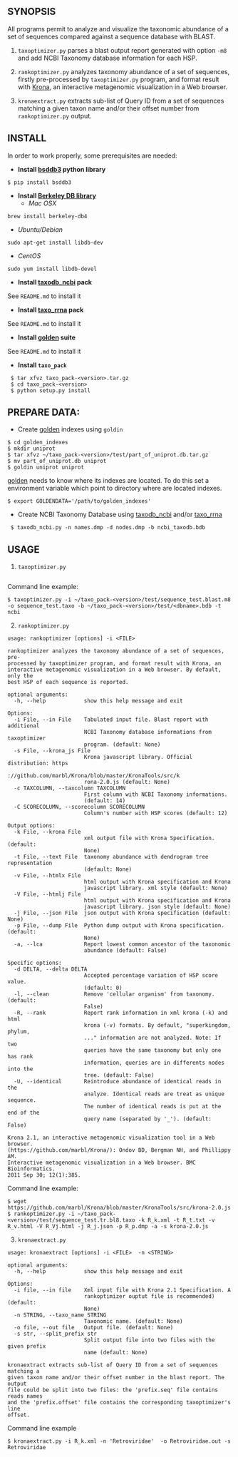 ## SYNOPSIS
All programs permit to analyze and visualize the taxonomic abundance of a set of sequences compared against a sequence database with BLAST.

1. `taxoptimizer.py` parses a blast output report generated with option `-m8` and add NCBI Taxonomy database information for each HSP.

2. `rankoptimizer.py` analyzes taxonomy abundance of a set of sequences, firstly pre-processed by `taxoptimizer.py` program, and format result with [Krona](https://github.com/marbl/Krona),
an interactive metagenomic visualization in a Web browser. 

3. `kronaextract.py` extracts sub-list of Query ID from a set of sequences matching a given taxon name and/or their offset number from `rankoptimizer.py` output.

## INSTALL

In order to work properly, some prerequisites are needed:

* **Install [bsddb3](https://pypi.python.org/pypi/bsddb3) python library**
```
$ pip install bsddb3
```
* **Install [Berkeley DB library](http://www.oracle.com)** 
  * *Mac OSX*
```
brew install berkeley-db4
```
  * *Ubuntu/Debian*
```
sudo apt-get install libdb-dev
```
  * *CentOS*
```
sudo yum install libdb-devel
```

* **Install [taxodb_ncbi](https://github.com/C3BI-pasteur-fr/taxodb_ncbi) pack**

See `README.md` to install it

* **Install [taxo_rrna](https://github.com/C3BI-pasteur-fr/taxo_rrna) pack**

See `README.md` to install it

* **Install [golden](https://github.com/C3BI-pasteur-fr/golden) suite**

See `README.md` to install it


* **Install `taxo_pack`**
```
 $ tar xfvz taxo_pack-<version>.tar.gz
 $ cd taxo_pack-<version>
 $ python setup.py install 
 ```
 
## PREPARE DATA:

* Create [golden](https://github.com/C3BI-pasteur-fr/golden) indexes using `goldin`
```
$ cd golden_indexes
$ mkdir uniprot
$ tar xfvz ~/taxo_pack-<version>/test/part_of_uniprot.db.tar.gz
$ mv part_of_uniprot.db uniprot
$ goldin uniprot uniprot
```
[golden](https://github.com/C3BI-pasteur-fr/golden) needs to know where its indexes are located.
To do this set a environment variable which point to directory where are located indexes.
```
$ export GOLDENDATA='/path/to/golden_indexes'
```

* Create NCBI Taxonomy Database using [taxodb_ncbi](https://github.com/C3BI-pasteur-fr/taxodb_ncbi) and/or [taxo_rrna](https://github.com/C3BI-pasteur-fr/taxo_rrna)
```
 $ taxodb_ncbi.py -n names.dmp -d nodes.dmp -b ncbi_taxodb.bdb
```

## USAGE

1. `taxoptimizer.py`
```

```
Command line example:
```
$ taxoptimizer.py -i ~/taxo_pack-<version>/test/sequence_test.blast.m8 -o sequence_test.taxo -b ~/taxo_pack-<version>/test/<dbname>.bdb -t ncbi
```

2. `rankoptimizer.py`
```
usage: rankoptimizer [options] -i <FILE>

rankoptimizer analyzes the taxonomy abundance of a set of sequences, pre-
processed by taxoptimizer program, and format result with Krona, an
interactive metagenomic visualization in a Web browser. By default, only the
best HSP of each sequence is reported.

optional arguments:
  -h, --help            show this help message and exit

Options:
  -i File, --in File    Tabulated input file. Blast report with additional
                        NCBI Taxonomy database informations from taxoptimizer
                        program. (default: None)
  -s File, --krona_js File
                        Krona javascript library. Official distribution: https
                        ://github.com/marbl/Krona/blob/master/KronaTools/src/k
                        rona-2.0.js (default: None)
  -c TAXCOLUMN, --taxcolumn TAXCOLUMN
                        First column with NCBI Taxonomy informations.
                        (default: 14)
  -C SCORECOLUMN, --scorecolumn SCORECOLUMN
                        Column's number with HSP scores (default: 12)

Output options:
  -k File, --krona File
                        xml output file with Krona Specification. (default:
                        None)
  -t File, --text File  taxonomy abundance with dendrogram tree representation
                        (default: None)
  -v File, --htmlx File
                        html output with Krona specification and Krona
                        javascript library. xml style (default: None)
  -V File, --htmlj File
                        html output with Krona specification and Krona
                        javascript library. json style (default: None)
  -j File, --json File  json output with Krona specification (default: None)
  -p File, --dump File  Python dump output with Krona specification. (default:
                        None)
  -a, --lca             Report lowest common ancestor of the taxonomic
                        abundance (default: False)

Specific options:
  -d DELTA, --delta DELTA
                        Accepted percentage variation of HSP score value.
                        (default: 0)
  -l, --clean           Remove 'cellular organism' from taxonomy. (default:
                        False)
  -R, --rank            Report rank information in xml krona (-k) and html
                        krona (-v) formats. By default, "superkingdom, phylum,
                        ..." information are not analyzed. Note: If two
                        queries have the same taxonomy but only one has rank
                        information, queries are in differents nodes into the
                        tree. (default: False)
  -U, --identical       Reintroduce abundance of identical reads in the
                        analyze. Identical reads are treat as unique sequence.
                        The number of identical reads is put at the end of the
                        query name (separated by '_'). (default: False)

Krona 2.1, an interactive metagenomic visualization tool in a Web browser.
(https://github.com/marbl/Krona/): Ondov BD, Bergman NH, and Phillippy AM.
Interactive metagenomic visualization in a Web browser. BMC Bioinformatics.
2011 Sep 30; 12(1):385.
```
Command line example:
```
$ wget https://github.com/marbl/Krona/blob/master/KronaTools/src/krona-2.0.js
$ rankoptimizer.py -i ~/taxo_pack-<version>/test/sequence_test.tr.bl8.taxo -k R_k.xml -t R_t.txt -v R_v.html -V R_Vj.html -j R_j.json -p R_p.dmp -a -s krona-2.0.js
```
3. `kronaextract.py`
```
usage: kronaextract [options] -i <FILE>  -n <STRING>

optional arguments:
  -h, --help            show this help message and exit

Options:
  -i file, --in file    Xml input file with Krona 2.1 Specification. A
                        rankoptimizer ouptut file is recommended) (default:
                        None)
  -n STRING, --taxo_name STRING
                        Taxonomic name. (default: None)
  -o file, --out file   Output file. (default: None)
  -s str, --split_prefix str
                        Split output file into two files with the given prefix
                        name (default: None)

kronaextract extracts sub-list of Query ID from a set of sequences matching a
given taxon name and/or their offset number in the blast report. The output
file could be split into two files: the 'prefix.seq' file contains reads names
and the 'prefix.offset' file contains the corresponding taxoptimizer's line
offset.
```
Command line example
```
$ kronaextract.py -i R_k.xml -n 'Retroviridae'  -o Retroviridae.out -s Retroviridae
```



